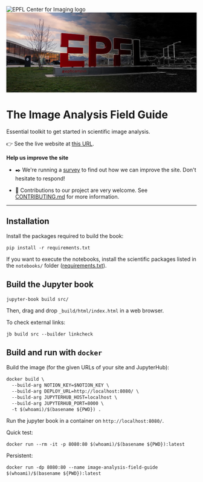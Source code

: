 ![EPFL Center for Imaging logo](https://imaging.epfl.ch/resources/logo-for-gitlab.svg)
![screenshot](./src/images/epfl.jpeg)
# The Image Analysis Field Guide

Essential toolkit to get started in scientific image analysis.

👉 See the live website at [this URL](https://imaging.epfl.ch/field-guide/).

**Help us improve the site**

- ✒️ We're running a [survey](https://forms.gle/toHAP2ydydXBCndGA) to find out how we can improve the site. Don't hesitate to respond!

- 🤝 Contributions to our project are very welcome. See [CONTRIBUTING.md](./CONTRIBUTING.md) for more information.

-------------------------

## Installation

Install the packages required to build the book:

```
pip install -r requirements.txt
```

If you want to execute the notebooks, install the scientific packages listed in the `notebooks/` folder ([requirements.txt](src/sections/exploring_further/notebook_case_studies/notebooks/requirements.txt)).

## Build the Jupyter book

```
jupyter-book build src/
```

Then, drag and drop `_build/html/index.html` in a web browser.

To check external links:

```
jb build src --builder linkcheck
```

## Build and run with `docker`

Build the image (for the given URLs of your site and JupyterHub):

```
docker build \
  --build-arg NOTION_KEY=$NOTION_KEY \
  --build-arg DEPLOY_URL=http://localhost:8080/ \
  --build-arg JUPYTERHUB_HOST=localhost \
  --build-arg JUPYTERHUB_PORT=8000 \
  -t $(whoami)/$(basename ${PWD}) .
```

Run the jupyter book in a container on `http://localhost:8080/`.

Quick test:

```
docker run --rm -it -p 8080:80 $(whoami)/$(basename ${PWD}):latest
```

Persistent:

```
docker run -dp 8080:80 --name image-analysis-field-guide $(whoami)/$(basename ${PWD}):latest
```